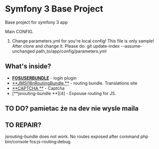 Symfony 3 Base Project
========================

Base project for symfony 3 app

Main CONFIG.    
1. Change parameters.yml for you're local config! This file is only sample!
    After clone and change it. Please do:
    git update-index --assume-unchanged path_to/app/config/parameters.yml


What's inside?
--------------

  * [**FOSUSERBUNDLE**][1] - login plugin
  * [**JMSI18nRoutingBundle **][2] - routing bundle. Translations site
  * [**CAPTCHA **][3] - Captcha
  * [**jsrouting-bundle **][4] - Expouse routing for JS. 


TO DO?
pamietac że na dev nie wysle maila
--------------

TO REPAIR?
--------------
jsrouting-bundle does not work. No routes exposed after command php bin/console fos:js-routing:debug. 

[1]:  https://github.com/FriendsOfSymfony/FOSUserBundle
[2]:  http://jmsyst.com/bundles/JMSI18nRoutingBundle
[3]:  https://github.com/Gregwar/CaptchaBundle


